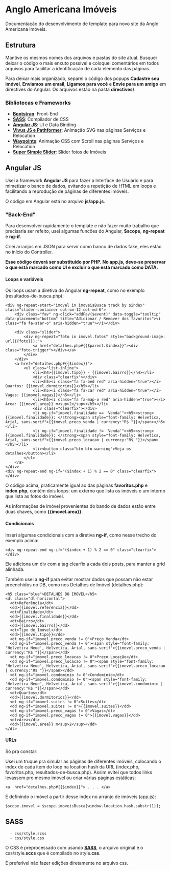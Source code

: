 # Anglo Americana Imóveis

Documentação do desenvolvimento de template para novo site da Anglo Americana Imóveis.

## Estrutura

Mantive os mesmos nomes dos arquivos e pastas do site atual. Busquei deixar o código o mais enxuto possível e coloquei comentários em todos arquivos para facilitar a identificação de cada elemento das páginas.

Para deixar mais organizado, separei o código dos popups **Cadastre seu imóvel**, **Enviamos um email**, **Ligamos para você** e **Envie para um amigo** em directives do Angular. Os arquivos estão na pasta **directives/**.

### Bibliotecas e Frameworks

- [**Bootstrap**](http://getbootstrap.com/): Front-End
- [**SASS**](http://sass-lang.com/): Compilador de CSS
- [**Angular JS**](https://docs.angularjs.org/api): UI e Data Binding
- [**Vivus JS e Pathformer**](https://maxwellito.github.io/vivus/): Animação SVG nas páginas Serviços e Relocation
- [**Waypoints**](http://imakewebthings.com/waypoints/): Animação CSS com Scroll nas páginas Serviços e Relocation
- [**Super Simple Slider**](http://supersimpleslider.com/): Slider fotos de Imóveis

## Angular JS

Usei a framework **Angular JS** para fazer a Interface de Usuário e para mimetizar o banco de dados, evitando a repetição de HTML em loops e facilitando a reprodução de páginas de diferentes imóveis.

O código em Angular está no arquivo **js/app.js**.

### "Back-End"

Para desenvolver rapidamente o template e não fazer muito trabalho que precisaria ser refeito, usei algumas funcões do Angular, **$scope**, **ng-repeat** e **ng-if**. 

Criei arranjos em JSON para servir como banco de dados fake, eles estão no início do Controller.

**Esse código deverá ser substituído por PHP. No app.js, deve-se preservar o que está marcado como UI e excluir o que está marcado como DATA.**

#### Loops e variáveis


Os loops usam a diretiva do Angular **ng-repeat**, como no exemplo (resultados-de-busca.php):

```
<div ng-repeat-start="imovel in imoveisBusca track by $index" class="slider-container col-sm-12 col-md-6">  
	<div class="fav" ng-click="addFav($event)" data-toggle="tooltip" data-placement="bottom" title="Adicionar / Remover dos favoritos"><i class="fa fa-star-o" aria-hidden="true"></i></div>
	
	<div class="slider">
	    <div ng-repeat="foto in imovel.fotos" style="background-image: url({{foto}});">
	    	<a href="detalhes.php#{{$parent.$index}}"><div class="foto-trigger"></div></a>
	    </div>
	</div>
	<a href="detalhes.php#{{$index}}">
		<ul class="list-inline">
			<li><h4>{{imovel.tipo}} - {{imovel.bairro}}</h4></li>
			<div class="clearfix"></div>
			<li><h5><i class="fa fa-bed red" aria-hidden="true"></i> Quartos: {{imovel.dormitorios}}</h5></li>
			<li><h5><i class="fa fa-car red" aria-hidden="true"></i> Vagas: {{imovel.vagas}}</h5></li>
			<li><h5><i class="fa fa-map-o red" aria-hidden="true"></i> Área: {{imovel.area}} m<sup>2</sup></h5></li>	
			<div class="clearfix"></div>	
			<li ng-if="imovel.finalidade == 'Venda'"><h5><strong>{{imovel.finalidade}}: </strong><span style="font-family: Helvetica, Arial, sans-serif">{{imovel.preco_venda | currency:"R$ "}}</span></h5></li>
			<li ng-if="imovel.finalidade != 'Venda'"><h5><strong>{{imovel.finalidade}}: </strong><span style="font-family: Helvetica, Arial, sans-serif">{{imovel.preco_locacao | currency:"R$ "}}</span></h5></li>				
			<li><button class="btn btn-warning">Veja os detalhes</button></li>
		</ul>
	</a>
</div>
<div ng-repeat-end ng-if="($index + 1) % 2 == 0" class="clearfix"></div>
```

O código acima, praticamente igual ao das páginas **favoritos.php** e **index.php**, contém dois loops: um externo que lista os imóveis e um interno que lista as fotos do imóvel.

As informações de imóvel provenientes do bando de dados estão entre duas chaves, como **{{imovel.area}}**.

#### Condicionais

Inseri algumas condicionais com a diretiva **ng-if**, como nesse trecho do exemplo acima:

```
<div ng-repeat-end ng-if="($index + 1) % 2 == 0" class="clearfix"></div>
```

Ele adiciona um div com a tag clearfix a cada dois posts, para manter a grid alinhada.

Também usei a **ng-if** para evitar mostrar dados que possam não estar preenchidos no DB, como nos Detalhes de Imóvel (detalhes.php):

```
<h5 class="blue">DETALHES DO IMÓVEL</h5>
<dl class="dl-horizontal">
  <dt>Referência</dt>
  <dd>{{imovel.referencia}}</dd>
  <dt>Finalidade</dt>
  <dd>{{imovel.finalidade}}</dd>
  <dt>Bairro</dt>
  <dd>{{imovel.bairro}}</dd>
  <dt>Tipo de Imóvel</dt>
  <dd>{{imovel.tipo}}</dd>
  <dt ng-if="imovel.preco_venda != 0">Preço Venda</dt>
  <dd ng-if="imovel.preco_venda != 0"><span style="font-family: 'Helvetica Neue', Helvetica, Arial, sans-serif">{{imovel.preco_venda | currency:"R$ "}}</span></dd>
  <dt ng-if="imovel.preco_locacao != 0">Preço Locação</dt>
  <dd ng-if="imovel.preco_locacao != 0"><span style="font-family: 'Helvetica Neue', Helvetica, Arial, sans-serif">{{imovel.preco_locacao | currency:"R$ "}}</span></dd>
  <dt ng-if="imovel.condominio != 0">Condomínio</dt>
  <dd ng-if="imovel.condominio != 0"><span style="font-family: 'Helvetica Neue', Helvetica, Arial, sans-serif">{{imovel.condominio | currency:"R$ "}}</span></dd>
  <dt>Quartos</dt>
  <dd>{{imovel.dormitorios}}</dd>
  <dt ng-if="imovel.suites != 0">Suítes</dt>
  <dd ng-if="imovel.suites != 0">{{imovel.suites}}</dd>
  <dt ng-if="imovel.preco_vagas != 0">Vagas</dt>
  <dd ng-if="imovel.preco_vagas != 0">{{imovel.vagas}}</dd>
  <dt>Área</dt>
  <dd>{{imovel.area}} m<sup>2</sup></dd>
</dl>
```

#### URLs

Só pra constar:

Usei um truque pra simular as páginas de diferentes imóveis, colocando o index de cada item do loop na location hash da URL (index.php, favoritos.php, resultados-de-busca.php). Assim evitei que todos links levassem pro mesmo imóvel ou criar várias páginas estáticas:

```
<a  href="detalhes.php#{{$index}}"> . . . </a>
```

E definindo o imóvel a partir desse index no arranjo de imóveis (app.js):

```
$scope.imovel = $scope.imoveisBusca[window.location.hash.substr(1)];
```

## SASS

```
  - css/style.scss
  - css/style.css
```

O CSS é preprocessado com usando [**SASS**](http://sass-lang.com/), o arquivo original é o css/style.**sccs** que é compilado no style.**css**.

É preferível não fazer edições diretamente no arquivo css.


